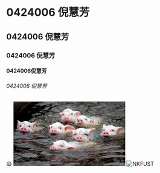 # 0424006 倪慧芳
## 0424006 倪慧芳
### 0424006 倪慧芳
#### 0424006倪慧芳

###### 0424006 倪慧芳
:smile:
![](123.jpg "豬")
![NKFUST](系統分析.ppt"YaSee")
